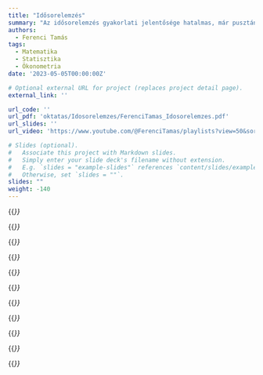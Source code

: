 ```yaml
---
title: "Idősorelemzés"
summary: "Az idősorelemzés gyakorlati jelentősége hatalmas, már pusztán abból fakadóan is, hogy számos adat -- különösen a közgazdaságtan területén -- eredendően idősorként áll rendelkezésre."
authors:
  - Ferenci Tamás
tags:
  - Matematika
  - Statisztika
  - Ökonometria
date: '2023-05-05T00:00:00Z'

# Optional external URL for project (replaces project detail page).
external_link: ''

url_code: ''
url_pdf: 'oktatas/Idosorelemzes/FerenciTamas_Idosorelemzes.pdf'
url_slides: ''
url_video: 'https://www.youtube.com/@FerenciTamas/playlists?view=50&sort=dd&shelf_id=6'

# Slides (optional).
#   Associate this project with Markdown slides.
#   Simply enter your slide deck's filename without extension.
#   E.g. `slides = "example-slides"` references `content/slides/example-slides.md`.
#   Otherwise, set `slides = ""`.
slides: ""
weight: -140
---
```


{{<cite page="/oktatas_fejezetek/idosorelemzes_fejezetek/alapok" view="2" >}}

{{<cite page="/oktatas_fejezetek/idosorelemzes_fejezetek/determinisztikus" view="2" >}}

{{<cite page="/oktatas_fejezetek/idosorelemzes_fejezetek/szures" view="2" >}}

{{<cite page="/oktatas_fejezetek/idosorelemzes_fejezetek/stacionaritas" view="2" >}}

{{<cite page="/oktatas_fejezetek/idosorelemzes_fejezetek/sztochasztikus" view="2" >}}

{{<cite page="/oktatas_fejezetek/idosorelemzes_fejezetek/kesleltetesipolinom" view="2" >}}

{{<cite page="/oktatas_fejezetek/idosorelemzes_fejezetek/stacteszt" view="2" >}}

{{<cite page="/oktatas_fejezetek/idosorelemzes_fejezetek/nemstackezeles" view="2" >}}

{{<cite page="/oktatas_fejezetek/idosorelemzes_fejezetek/boxjenkins" view="2" >}}

{{<cite page="/oktatas_fejezetek/idosorelemzes_fejezetek/regresszio" view="2" >}}

{{<cite page="/oktatas_fejezetek/idosorelemzes_fejezetek/tobbvaltozos" view="2" >}}